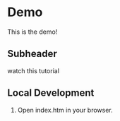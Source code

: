 # Demo
This is the demo!
## Subheader
watch this tutorial

## Local Development

1. Open index.htm in your browser.
